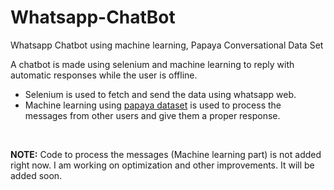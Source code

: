 # Whatsapp-ChatBot
Whatsapp Chatbot using machine learning, Papaya Conversational Data Set

<P> A chatbot is made using selenium and machine learning to reply with automatic responses while the user is offline.
  <br>
  <ul>
    <li> Selenium is used to fetch and send the data using whatsapp web.</li>
    <li> Machine learning using <a href="https://data.mendeley.com/">papaya dataset</a> is used to process the messages from other users and give them a proper response. </li>
   
  </ul>
  <br>
 
  <b>NOTE:</b>  Code to process the messages (Machine learning part) is not added right now. I am working on optimization and other improvements. It will be added soon. 
